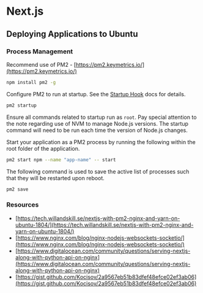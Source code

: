 # Next.js

## Deploying Applications to Ubuntu

### Process Management
Recommend use of PM2 - [https://pm2.keymetrics.io/](https://pm2.keymetrics.io/)

```bash
npm install pm2 -g
```

Configure PM2 to run at startup. See the [Startup Hook](https://pm2.io/doc/en/runtime/guide/startup-hook/) docs for details.

```bash
pm2 startup
```

Ensure all commands related to startup run as `root`. Pay special attention to the note regarding use of NVM to manage Node.js versions. The startup command will need to be run each time the version of Node.js changes.

Start your application as a PM2 process by running the following within the root folder of the application.

```bash
pm2 start npm --name "app-name" -- start
```

The following command is used to save the active list of processes such that they will be restarted upon reboot.

```bash
pm2 save
```

### Resources
* [https://tech.willandskill.se/nextjs-with-pm2-nginx-and-yarn-on-ubuntu-1804/](https://tech.willandskill.se/nextjs-with-pm2-nginx-and-yarn-on-ubuntu-1804/)
* [https://www.nginx.com/blog/nginx-nodejs-websockets-socketio/](https://www.nginx.com/blog/nginx-nodejs-websockets-socketio/)
* [https://www.digitalocean.com/community/questions/serving-nextjs-along-with-python-api-on-nginx](https://www.digitalocean.com/community/questions/serving-nextjs-along-with-python-api-on-nginx)
* [https://gist.github.com/Kocisov/2a9567eb51b83dfef48efce02ef3ab06](https://gist.github.com/Kocisov/2a9567eb51b83dfef48efce02ef3ab06)
